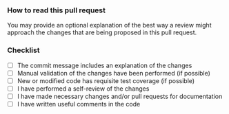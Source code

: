 ### How to read this pull request
You may provide an optional explanation of the best way a review might
approach the changes that are being proposed in this pull request.

### Checklist
- [ ] The commit message includes an explanation of the changes
- [ ] Manual validation of the changes have been performed (if possible)
- [ ] New or modified code has requisite test coverage (if possible)
- [ ] I have performed a self-review of the changes
- [ ] I have made necessary changes and/or pull requests for documentation
- [ ] I have written useful comments in the code
